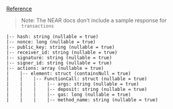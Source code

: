[Reference](https://docs.near.org/docs/api/rpc/block-chunk#chunk)

> Note: The NEAR docs don't include a sample response for `transactions`

    |-- hash: string (nullable = true)
    |-- nonce: long (nullable = true)
    |-- public_key: string (nullable = true)
    |-- receiver_id: string (nullable = true)
    |-- signature: string (nullable = true)
    |-- signer_id: string (nullable = true)
    |-- actions: array (nullable = true)
    |    |-- element: struct (containsNull = true)
    |    |    |-- FunctionCall: struct (nullable = true)
    |    |    |    |-- args: string (nullable = true)
    |    |    |    |-- deposit: string (nullable = true)
    |    |    |    |-- gas: long (nullable = true)
    |    |    |    |-- method_name: string (nullable = true)